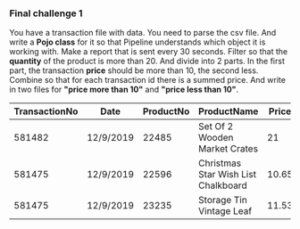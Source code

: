 <!--
Licensed under the Apache License, Version 2.0 (the "License");
you may not use this file except in compliance with the License.
You may obtain a copy of the License at
http://www.apache.org/licenses/LICENSE-2.0
Unless required by applicable law or agreed to in writing, software
distributed under the License is distributed on an "AS IS" BASIS,
WITHOUT WARRANTIES OR CONDITIONS OF ANY KIND, either express or implied.
See the License for the specific language governing permissions and
limitations under the License.
-->
### Final challenge 1

You have a transaction file with data. You need to parse the csv file. And write a **Pojo class** for it so that Pipeline understands which object it is working with. Make a report that is sent every 30 seconds. Filter so that the **quantity** of the product is more than 20. And divide into 2 parts. In the first part, the transaction **price** should be more than 10, the second less. Combine so that for each transaction id there is a summed price. And write in two files for **"price more than 10"** and **"price less than 10"**.

| TransactionNo | Date      | ProductNo | ProductName                         | Price | Quantity | CustomerNo | Country        |
|---------------|-----------|-----------|-------------------------------------|-------|----------|------------|----------------|
| 581482        | 12/9/2019 | 22485     | Set Of 2 Wooden Market Crates       | 21    | 47       | 17490      | United Kingdom |
| 581475        | 12/9/2019 | 22596     | Christmas Star Wish List Chalkboard | 10.65 | 36       | 13069      | United Kingdom |
| 581475        | 12/9/2019 | 23235     | Storage Tin Vintage Leaf            | 11.53 | 12       | 13069      | United Kingdom |